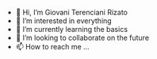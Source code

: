 - 👋 Hi, I’m Giovani Terenciani Rizato
- 👀 I’m interested in everything
- 🌱 I’m currently learning the basics
- 💞️ I’m looking to collaborate on the future
- 📫 How to reach me ...

<!---
GiovaniTR28/GiovaniTR28 is a ✨ special ✨ repository because its `README.md` (this file) appears on your GitHub profile.
You can click the Preview link to take a look at your changes.
--->

